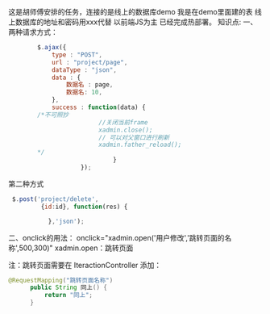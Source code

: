 这是胡师傅安排的任务，连接的是线上的数据库demo
我是在demo里面建的表
线上数据库的地址和密码用xxx代替
以前端JS为主
已经完成热部署。
知识点:
一、两种请求方式：
```js
	    $.ajax({
      		type : "POST",
      		url : "project/page",
      		dataType : "json",
      		data : {
      			数据名 : page,
      			数据名: 10,
      		},
      		success : function(data) {
		/*不可照抄
		                 //关闭当前frame
                         xadmin.close();
                         // 可以对父窗口进行刷新
                         xadmin.father_reload();
		*/
                             }
                    });              
```
第二种方式
```js
 $.post('project/delete',
 	     {id:id}, function(res) { 

           },'json');  
```
二、onclick的用法：
onclick="xadmin.open('用户修改','跳转页面的名称',500,300)"
xadmin.open：跳转页面

注：跳转页面需要在 IteractionController 添加：
```java
@RequestMapping("跳转页面名称")
	  public String 同上() {
		  return "同上";
	  }
```